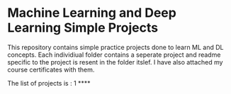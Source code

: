# Machine Learning and Deep Learning Simple Projects
This repository contains simple practice projects done to learn ML and DL concepts. Each individiual folder contains a seperate project and readme specific to the project is resent in the folder itslef. I have also attached my course certificates with them.

The list of projects is : 
  1 ****
